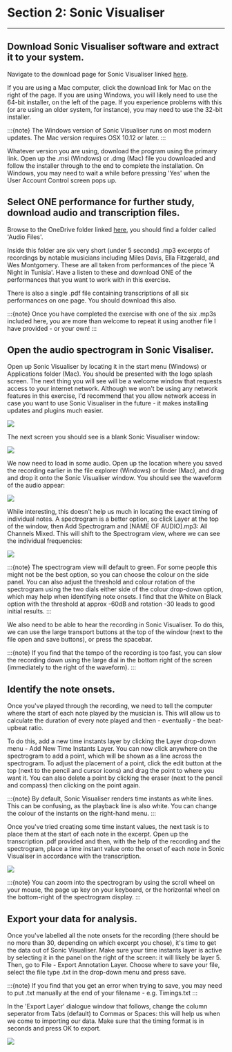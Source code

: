 # Section 2: Sonic Visualiser
---
## Download Sonic Visualiser software and extract it to your system.
Navigate to the download page for Sonic Visualiser linked [here](https://www.sonicvisualiser.org/download.html). 

If you are using a Mac computer, click the download link for Mac on the right of the page. If you are using Windows, you will likely need to use the 64-bit installer, on the left of the page. If you experience problems with this (or are using an older system, for instance), you may need to use the 32-bit installer.

:::{note}
The Windows version of Sonic Visualiser runs on most modern updates. The Mac version requires OSX 10.12 or later.
:::

Whatever version you are using, download the program using the primary link. Open up the .msi (Windows) or .dmg (Mac) file you downloaded and follow the installer through to the end to complete the installation. On Windows, you may need to wait a while before pressing 'Yes' when the User Account Control screen pops up.

## Select ONE performance for further study, download audio and transcription files.
Browse to the OneDrive folder linked [here](https://universityofcambridgecloud-my.sharepoint.com/:f:/g/personal/hwc31_cam_ac_uk/EtWN3T-F8tpGiQSsyAfNqqUB-J4-BQCdwoKS1D2637eH5w?e=fQKdcK), you should find a folder called 'Audio Files'.

Inside this folder are six very short (under 5 seconds) .mp3 excerpts of recordings by notable musicians including Miles Davis, Ella Fitzgerald, and Wes Montgomery. These are all taken from performances of the piece 'A Night in Tunisia'. Have a listen to these and download ONE of the performances that you want to work with in this exercise.

There is also a single .pdf file containing transcriptions of all six performances on one page. You should download this also.

:::{note}
Once you have completed the exercise with one of the six .mp3s included here, you are more than welcome to repeat it using another file I have provided - or your own!
:::

## Open the audio spectrogram in Sonic Visaliser.
Open up Sonic Visualiser by locating it in the start menu (Windows) or Applications folder (Mac). You should be presented with the logo splash screen. The next thing you will see will be a welcome window that requests access to your internet network. Although we won't be using any network features in this exercise, I'd recommend that you allow network access in case you want to use Sonic Visualiser in the future - it makes installing updates and plugins much easier.

![](ex2_svdata.png)

The next screen you should see is a blank Sonic Visualiser window:

![](ex2_svopen.png)

We now need to load in some audio. Open up the location where you saved the recording earlier in the file explorer (Windows) or finder (Mac), and drag and drop it onto the Sonic Visualiser window. You should see the waveform of the audio appear:

![](ex2_svwave.png)

While interesting, this doesn't help us much in locating the exact timing of individual notes. A spectrogram is a better option, so click Layer at the top of the window, then Add Spectrogram and [NAME OF AUDIO].mp3: All Channels Mixed. This will shift to the Spectrogram view, where we can see the individual frequencies:

![](ex2_svspectrogram.png)

:::{note}
The spectrogram view will default to green. For some people this might not be the best option, so you can choose the colour on the side panel. You can also adjust the threshold and colour rotation of the spectrogram using the two dials either side of the colour drop-down option, which may help when identifying note onsets. I find that the White on Black option with the threshold at approx -60dB and rotation -30 leads to good initial results.
:::

We also need to be able to hear the recording in Sonic Visualiser. To do this, we can use the large transport buttons at the top of the window (next to the file open and save buttons), or press the spacebar.

:::{note}
If you find that the tempo of the recording is too fast, you can slow the recording down using the large dial in the bottom right of the screen (immediately to the right of the waveform).
:::

## Identify the note onsets.
Once you've played through the recording, we need to tell the computer where the start of each note played by the musician is. This will allow us to calculate the duration of every note played and then - eventually - the beat-upbeat ratio.

To do this, add a new time instants layer by clicking the Layer drop-down menu - Add New Time Instants Layer. You can now click anywhere on the spectrogram to add a point, which will be shown as a line across the spectrogram. To adjust the placement of a point, click the edit button at the top (next to the pencil and cursor icons) and drag the point to where you want it. You can also delete a point by clicking the eraser (next to the pencil and compass) then clicking on the point again.

:::{note}
By default, Sonic Visualiser renders time instants as white lines. This can be confusing, as the playback line is also white. You can change the colour of the instants on the right-hand menu.
:::

Once you've tried creating some time instant values, the next task is to place them at the start of each note in the excerpt. Open up the transcription .pdf provided and then, with the help of the recording and the spectrogram, place a time instant value onto the onset of each note in Sonic Visualiser in accordance with the transcription.

![](ex2_svtimeinstants.png)

:::{note}
You can zoom into the spectrogram by using the scroll wheel on your mouse, the page up key on your keyboard, or the horizontal wheel on the bottom-right of the spectrogram display.
:::

## Export your data for analysis.

Once you've labelled all the note onsets for the recording (there should be no more than 30, depending on which excerpt you chose), it's time to get the data out of Sonic Visualiser. Make sure your time instants layer is active by selecting it in the panel on the right of the screen: it will likely be layer 5. Then, go to File - Export Annotation Layer. Choose where to save your file, select the file type .txt in the drop-down menu and press save.

:::{note}
If you find that you get an error when trying to save, you may need to put .txt manually at the end of your filename - e.g. Timings.txt
:::

In the 'Export Layer' dialogue window that follows, change the column seperator from Tabs (default) to Commas or Spaces: this will help us when we come to importing our data. Make sure that the timing format is in seconds and press OK to export.

![](ex2_svexport.png)
